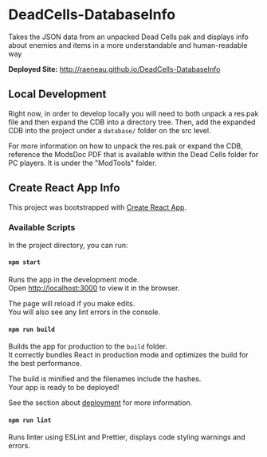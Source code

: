 # DeadCells-DatabaseInfo

Takes the JSON data from an unpacked Dead Cells pak and displays info about enemies and items in a more understandable and human-readable way

**Deployed Site:** http://raeneau.github.io/DeadCells-DatabaseInfo

## Local Development

Right now, in order to develop locally you will need to both unpack a res.pak file and then expand the CDB into a directory tree. Then, add the expanded CDB into the project under a `database/` folder on the src level.

For more information on how to unpack the res.pak or expand the CDB, reference the ModsDoc PDF that is available within the Dead Cells folder for PC players. It is under the "ModTools" folder.

## Create React App Info

This project was bootstrapped with [Create React App](https://github.com/facebook/create-react-app).

### Available Scripts

In the project directory, you can run:

#### `npm start`

Runs the app in the development mode.<br />
Open [http://localhost:3000](http://localhost:3000) to view it in the browser.

The page will reload if you make edits.<br />
You will also see any lint errors in the console.

#### `npm run build`

Builds the app for production to the `build` folder.<br />
It correctly bundles React in production mode and optimizes the build for the best performance.

The build is minified and the filenames include the hashes.<br />
Your app is ready to be deployed!

See the section about [deployment](https://facebook.github.io/create-react-app/docs/deployment) for more information.

#### `npm run lint`

Runs linter using ESLint and Prettier, displays code styling warnings and errors.
